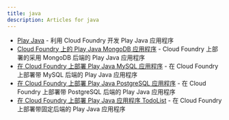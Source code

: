 ```yaml
---
title: java
description: Articles for java
---
```


* [Play Java](/frameworks/play/java-getting-started.html) - 利用 Cloud Foundry 开发 Play Java 应用程序
* [Cloud Foundry 上的 Play Java MongoDB 应用程序](/frameworks/play/java-mongodb.html) - Cloud Foundry 上部署的采用 MongoDB 后端的 Play Java 应用程序
* [在 Cloud Foundry 上部署 Play Java MySQL 应用程序](/frameworks/play/java-mysql.html) - 在 Cloud Foundry 上部署带 MySQL 后端的 Play Java 应用程序
* [在 Cloud Foundry 上部署 Play Java PostgreSQL 应用程序](/frameworks/play/java-postgresql.html) - 在 Cloud Foundry 上部署带 PostgreSQL 后端的 Play Java 应用程序
* [在 Cloud Foundry 上部署 Play Java 应用程序 TodoList](/frameworks/play/todolistjavaapp.html) - 在 Cloud Foundry 上部署带固定后端的 Play Java 应用程序
